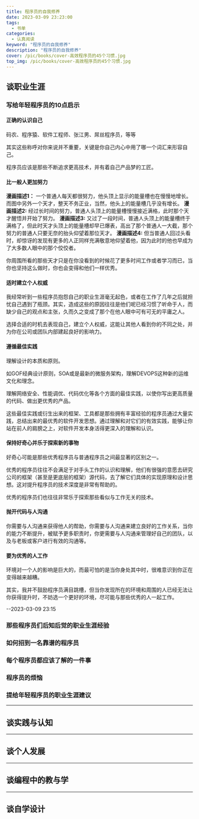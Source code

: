 ```yaml
---
title: 程序员的自我修养
date: 2023-03-09 23:23:00
tags: 
  - 书单
categories: 
  - 认真阅读
keyword: "程序员的自我修养"
description: "程序员的自我修养"
cover: /pic/books/cover-高效程序员的45个习惯.jpg
top_img: /pic/books/cover-高效程序员的45个习惯.jpg
---
```


## 谈职业生涯

### 写给年轻程序员的10点启示

#### 正确的认识自己

码农、程序猿、软件工程师、张江男、屌丝程序员，等等

其实这些称呼对你来说并不重要，关键是你自己内心中用了哪一个词汇来形容自己。

程序员应该是那些不断追求更高技术，并有着自己产品梦的工匠。

#### 比一般人更加努力

**漫画描述1：** 一个普通人每天都很努力，他头顶上显示的能量槽也在慢慢地增长。而图中另外一个天才，整天不务正业，当然，他头上的能量槽几乎没有增长。
**漫画描述2:** 经过长时间的努力，普通人头顶上的能量槽慢慢接近满格，此时那个天才醒悟并开始了努力。
**漫画描述3:** 又过了一段时间，普通人头顶上的能量槽终于满格了，但此时天才头顶上的能量槽却早已爆表，高出了那个普通人一大截，那个努力的普通人只要无奈的抬头仰望着那位天才。
**漫画描述4:** 但当普通人回过头看时，却惊讶的发现有更多的人正同样充满敬意地仰望着他，因为此时的他也早成为了大多数人眼中的那个佼佼者。

你周围所看的那些天才只是在你没看到的时候花了更多时间工作或者学习而已，当你也坚持这么做时，你也会变得和他们一样优秀。

#### 适时建立个人权威

我经常听到一些程序员抱怨自己的职业生涯毫无起色，或者在工作了几年之后就担忧自己遇到了瓶颈。其实，造成这些的原因往往是他们呢已经习惯了听命于人，而缺少自己的观点和主张，久而久之变成了那个在他人眼中可有可无的平庸之人。

选择合适的时机去表现自己，建立个人权威，这能让其他人看到你的不同之处，并为你在公司或团队内部建起良好的影响力。

#### 遵循最佳实践

理解设计的本质和原则。

如GOF经典设计原则，SOA或是最新的微服务架构，理解DEVOPS这种新的运维文化和理念。

理解网络安全、性能调优、代码优化等各个方面的最佳实践，以使你写出更高质量的代码、做出更优秀的产品。

这些最佳实践或衍生出来的框架、工具都是那些拥有丰富经验的程序员通过大量实践，总结出来的最优秀的软件开发思想。通过理解和对它们的有效实践，能够让你站在前人的肩膀之上，对软件开发本身活得更深入的理解和认识。

#### 保持好奇心并乐于探索新的事物

好奇心可能是那些优秀程序员与普通程序员之间最显著的区别之一。

优秀的程序员往往不会满足于对手头工作的认识和理解，他们有很强的意愿去研究公司的框架（甚至是更底层的框架）源代码，去了解它们具体的实现原理和设计思想。这对提升程序员的技术深度是非常有帮助的。

优秀的程序员们也往往非常乐于探索那些看似与工作无关的技术。

#### 抛开代码与人沟通

你需要与人沟通来获得他人的帮助，你需要与人沟通来建立良好的工作关系，当你的能力不断提升，被赋予更多职责时，你更需要与人沟通来管理好自己的团队，以及与老板或客户进行有效的沟通等。

#### 要为优秀的人工作

环境对一个人的影响是巨大的，而最可怕的是当你身处其中时，很难意识到你正在变得越来越糟。

其实，我并不鼓励程序员满目跳槽，但当你发现所在的环境和周围的人已经无法让你获得提升时，不妨选一个更好的环境，尽可能与那些优秀的人一起工作。

--2023-03-09 23:15

### 那些程序员们后知后觉的职业生涯经验

### 如何招到一名靠谱的程序员

### 每个程序员都应该了解的一件事

### 程序员的烦恼

### 提给年轻程序员的职业生涯建议

---

## 谈实践与认知

---

## 谈个人发展

---

## 谈编程中的教与学

---

## 谈自学设计